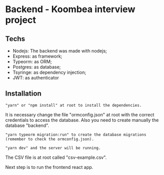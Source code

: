 # Backend - Koombea interview project

## Techs

- Nodejs: The backend was made with nodejs;
- Express: as framework;
- Typeorm: as ORM;
- Postgres: as database;
- Tsyringe: as dependency injection;
- JWT: as authenticator

## Installation
```
"yarn" or "npm install" at root to install the dependencies.
```
It is necessary change the file "ormconfig.json" at root with the correct credentials to access the database. Also you need to create manually the database "backend".
```
"yarn typeorm migration:run" to create the database migrations (remember to check the ormconfig.json).
```
```
"yarn dev" and the server will be running.
```
The CSV file is at root called "csv-example.csv".

Next step is to run the frontend react app.
